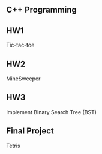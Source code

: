 ## C++ Programming  

## HW1  
Tic-tac-toe

## HW2  
MineSweeper

## HW3  
Implement Binary Search Tree (BST)

## Final Project
Tetris


